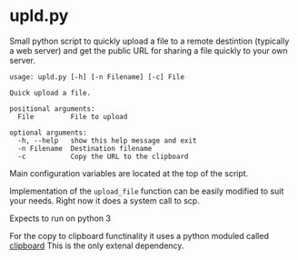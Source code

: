 upld.py
=========

Small python script to quickly upload a file to a remote destintion (typically a web server)
and get the public URL for sharing a file quickly to your own server.

```
usage: upld.py [-h] [-n Filename] [-c] File

Quick upload a file.

positional arguments:
  File         File to upload

optional arguments:
  -h, --help   show this help message and exit
  -n Filename  Destination filename
  -c           Copy the URL to the clipboard

```

Main configuration variables are located at the top of the script.

Implementation of the `upload_file` function can be easily modified to suit your needs. Right now it does a system call to scp.

Expects to run on python 3

For the copy to clipboard functinality it uses a python moduled called [clipboard](https://pypi.python.org/pypi/clipboard/0.0.4) This is the only extenal dependency.
